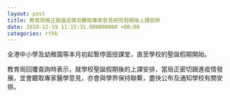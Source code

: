 ```yaml
---
layout: post
title: 教育局稱正跟進疫情及聽取專家意見研究假期後上課安排
date: 2020-12-19 11:15:31.000000000 +08:00
categories: rthk
---
```


全港中小學及幼稚園等本月初起暫停面授課堂，直至學校的聖誕假期開始。

教育局回覆查詢時表示，就學校聖誕假期後的上課安排，當局正密切跟進疫情發展，並會聽取專家醫學意見，亦會與學界保持聯繫，盡快公布及通知學校有關安排。
